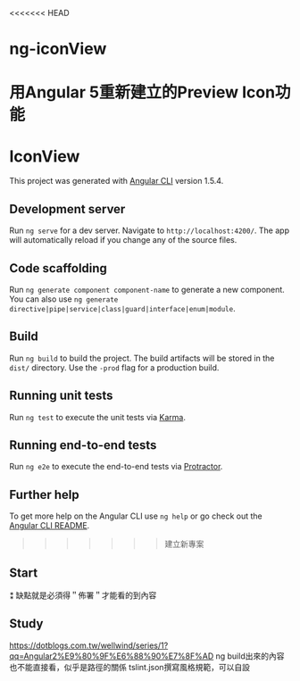 <<<<<<< HEAD
# ng-iconView
用Angular 5重新建立的Preview Icon功能
=======
# IconView

This project was generated with [Angular CLI](https://github.com/angular/angular-cli) version 1.5.4.

## Development server

Run `ng serve` for a dev server. Navigate to `http://localhost:4200/`. The app will automatically reload if you change any of the source files.

## Code scaffolding

Run `ng generate component component-name` to generate a new component. You can also use `ng generate directive|pipe|service|class|guard|interface|enum|module`.

## Build

Run `ng build` to build the project. The build artifacts will be stored in the `dist/` directory. Use the `-prod` flag for a production build.

## Running unit tests

Run `ng test` to execute the unit tests via [Karma](https://karma-runner.github.io).

## Running end-to-end tests

Run `ng e2e` to execute the end-to-end tests via [Protractor](http://www.protractortest.org/).

## Further help

To get more help on the Angular CLI use `ng help` or go check out the [Angular CLI README](https://github.com/angular/angular-cli/blob/master/README.md).
>>>>>>> 建立新專案

## Start
⁑ 缺點就是必須得＂佈署＂才能看的到內容

## Study
https://dotblogs.com.tw/wellwind/series/1?qq=Angular2%E9%80%9F%E6%88%90%E7%8F%AD
ng build出來的內容也不能直接看，似乎是路徑的關係
tslint.json撰寫風格規範，可以自設
